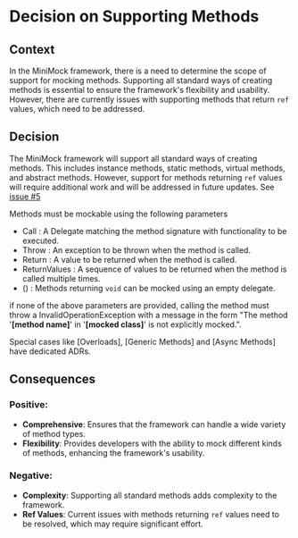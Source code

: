 ﻿# Decision on Supporting Methods

## Context

In the MiniMock framework, there is a need to determine the scope of support for mocking methods. Supporting all standard ways of creating methods is essential to ensure the framework's flexibility and usability. However, there are currently issues with supporting methods that return `ref` values, which need to be addressed.

## Decision

The MiniMock framework will support all standard ways of creating methods. This includes instance methods, static methods, virtual methods, and abstract methods. However, support for methods returning `ref` values will require additional work and will be addressed in future updates. See [issue #5](https://github.com/oswaldsql/MiniMock/issues/5)

Methods must be mockable using the following parameters

- Call : A Delegate matching the method signature with functionality to be executed.
- Throw : An exception to be thrown when the method is called.
- Return : A value to be returned when the method is called.
- ReturnValues : A sequence of values to be returned when the method is called multiple times.
- () : Methods returning `void` can be mocked using an empty delegate.

if none of the above parameters are provided, calling the method must throw a InvalidOperationException with a message in the form "The method '__[method name]__' in '__[mocked class]__' is not explicitly mocked.".

Special cases like [Overloads], [Generic Methods] and [Async Methods] have dedicated ADRs.

## Consequences

### Positive:

- **Comprehensive**: Ensures that the framework can handle a wide variety of method types.
- **Flexibility**: Provides developers with the ability to mock different kinds of methods, enhancing the framework's usability.

### Negative:

- **Complexity**: Supporting all standard methods adds complexity to the framework.
- **Ref Values**: Current issues with methods returning `ref` values need to be resolved, which may require significant effort.
